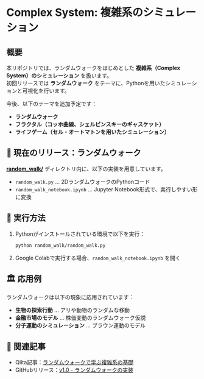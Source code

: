 # Complex System: 複雑系のシミュレーション

## 概要
本リポジトリでは、ランダムウォークをはじめとした **複雑系（Complex System）のシミュレーション** を扱います。  
初回リリースでは **ランダムウォーク** をテーマに、Pythonを用いたシミュレーションと可視化を行います。

今後、以下のテーマを追加予定です：
- **ランダムウォーク**
- **フラクタル（コッホ曲線、シェルピンスキーのギャスケット）**
- **ライフゲーム（セル・オートマトンを用いたシミュレーション）**

## 📌 現在のリリース：ランダムウォーク
[**random_walk/**](./random_walk) ディレクトリ内に、以下の実装を用意しています。
- `random_walk.py` … 2DランダムウォークのPythonコード
- `random_walk_notebook.ipynb` … Jupyter Notebook形式で、実行しやすい形に変換

## 🚀 実行方法
1. Pythonがインストールされている環境で以下を実行：
   ```bash
   python random_walk/random_walk.py
   ```
2. Google Colabで実行する場合、`random_walk_notebook.ipynb` を開く

## 🏛 応用例
ランダムウォークは以下の現象に応用されています：
- **生物の探索行動** … アリや動物のランダムな移動
- **金融市場のモデル** … 株価変動のランダムウォーク仮説
- **分子運動のシミュレーション** … ブラウン運動のモデル

## 🔗 関連記事
- Qiita記事：[ランダムウォークで学ぶ複雑系の基礎](https://qiita.com/ry033rdqiita/items/0f5c99c90080f88d1860)
- GitHubリリース：[v1.0 - ランダムウォークの実装](https://github.com/Ry02024/Complex-System/tree/main/random_walk)
